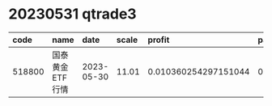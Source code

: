 
# 20230531 qtrade3
 | code | name | date | scale | profit | pattern | success_rate | success_cnt | fund_cnt | 
 | :----- | :----- | :----- | :----- | :----- | :----- | :----- | :----- | :----- | 
 | 518800 | 国泰黄金ETF行情 | 2023-05-30 | 11.01 | 0.010360254297151044 | 0000101*** | 0.875 | 14 | 16 | 
